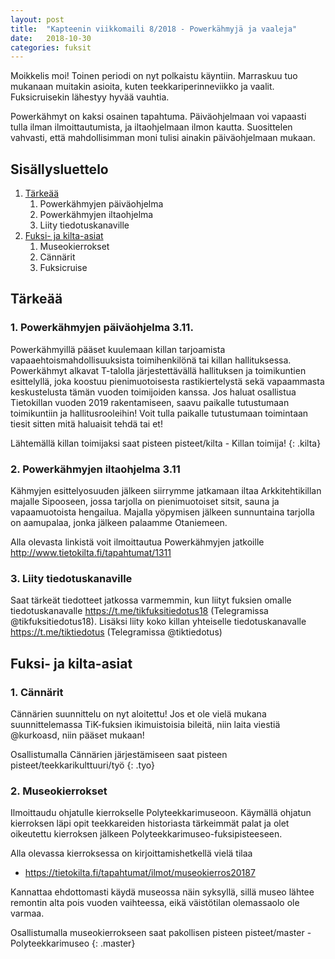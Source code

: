 ```yaml
---
layout: post
title:  "Kapteenin viikkomaili 8/2018 - Powerkähmyjä ja vaaleja"
date:   2018-10-30
categories: fuksit
---
```


Moikkelis moi! Toinen periodi on nyt polkaistu käyntiin. Marraskuu tuo mukanaan muitakin asioita, kuten teekkariperinneviikko ja vaalit. Fuksicruisekin lähestyy hyvää vauhtia.

Powerkähmyt on kaksi osainen tapahtuma. Päiväohjelmaan voi vapaasti tulla ilman ilmoittautumista, ja iltaohjelmaan ilmon kautta. Suosittelen vahvasti, että mahdollisimman moni tulisi ainakin päiväohjelmaan mukaan.

## Sisällysluettelo
1. [Tärkeää](#tärkeää)
	1. Powerkähmyjen päiväohjelma
	2. Powerkähmyjen iltaohjelma
	3. Liity tiedotuskanaville
2. [Fuksi- ja kilta-asiat](#fuksi--ja-kilta-asiat)
	1. Museokierrokset
	2. Cännärit
	3. Fuksicruise


## Tärkeää

### 1. Powerkähmyjen päiväohjelma 3.11.

 Powerkähmyillä pääset kuulemaan killan tarjoamista vapaaehtoismahdollisuuksista toimihenkilönä tai killan hallituksessa. 
 Powerkähmyt alkavat T-talolla järjestettävällä hallituksen ja toimikuntien esittelyllä, joka koostuu pienimuotoisesta rastikiertelystä sekä vapaammasta keskustelusta tämän vuoden toimijoiden kanssa. Jos haluat osallistua Tietokillan vuoden 2019 rakentamiseen, saavu paikalle tutustumaan toimikuntiin ja hallitusrooleihin! Voit tulla paikalle tutustumaan toimintaan tiesit sitten mitä haluaisit tehdä tai et!

Lähtemällä killan toimijaksi saat pisteen pisteet/kilta - Killan toimija!
{: .kilta}

### 2. Powerkähmyjen iltaohjelma 3.11
Kähmyjen esittelyosuuden jälkeen siirrymme jatkamaan iltaa Arkkitehtikillan majalle Sipooseen, jossa tarjolla on pienimuotoiset sitsit, sauna ja vapaamuotoista hengailua. Majalla yöpymisen jälkeen sunnuntaina tarjolla on aamupalaa, jonka jälkeen palaamme Otaniemeen.

Alla olevasta linkistä voit ilmoittautua Powerkähmyjen jatkoille
<http://www.tietokilta.fi/tapahtumat/1311>


### 3. Liity tiedotuskanaville
Saat tärkeät tiedotteet jatkossa varmemmin, kun liityt fuksien omalle tiedotuskanavalle <https://t.me/tikfuksitiedotus18> (Telegramissa @tikfuksitiedotus18). Lisäksi liity koko killan yhteiselle tiedotuskanavalle <https://t.me/tiktiedotus> (Telegramissa @tiktiedotus)

## Fuksi- ja kilta-asiat

### 1. Cännärit
Cännärien suunnittelu on nyt aloitettu! Jos et ole vielä mukana suunnittelemassa TiK-fuksien ikimuistoisia bileitä, niin laita viestiä @kurkoasd, niin pääset mukaan!

Osallistumalla Cännärien järjestämiseen saat pisteen pisteet/teekkarikulttuuri/työ
{: .tyo}

### 2. Museokierrokset
Ilmoittaudu ohjatulle kierrokselle Polyteekkarimuseoon. Käymällä ohjatun kierroksen läpi opit teekkareiden historiasta tärkeimmät palat ja olet oikeutettu kierroksen jälkeen Polyteekkarimuseo-fuksipisteeseen.

Alla olevassa kierroksessa on kirjoittamishetkellä vielä tilaa
* <https://tietokilta.fi/tapahtumat/ilmot/museokierros20187>

Kannattaa ehdottomasti käydä museossa näin syksyllä, sillä museo lähtee remontin alta pois vuoden vaihteessa, eikä väistötilan olemassaolo ole varmaa.

Osallistumalla museokierrokseen saat pakollisen pisteen pisteet/master - Polyteekkarimuseo
{: .master}